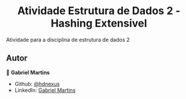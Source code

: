 <h1 align="center">Atividade Estrutura de Dados 2 - Hashing Extensivel</h1>

Atividade para a disciplina de estrutura de dados 2

## Autor

👤 **Gabriel Martins**

- Github: [@hdnexus](https://github.com/hdnexus)
- LinkedIn: [Gabriel Martins](https://www.linkedin.com/in/gabriel-martins-616874161/)

